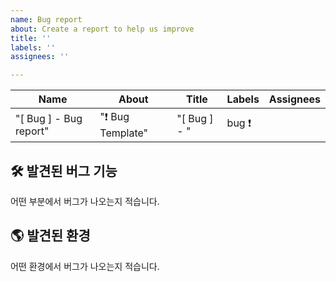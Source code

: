 ```yaml
---
name: Bug report
about: Create a report to help us improve
title: ''
labels: ''
assignees: ''

---
```


| **Name**                         | **About**                   | **Title**           | **Labels** | **Assignees** |
|----------------------------------|-----------------------------|----------------------|------------|---------------|
| "[ Bug ] - Bug report"  | "❗ Bug Template"       | "[ Bug ] - "     | bug ❗  |               |

## 🛠️ 발견된 버그 기능
어떤 부분에서 버그가 나오는지 적습니다.

## 🌎 발견된 환경
어떤 환경에서 버그가 나오는지 적습니다.
